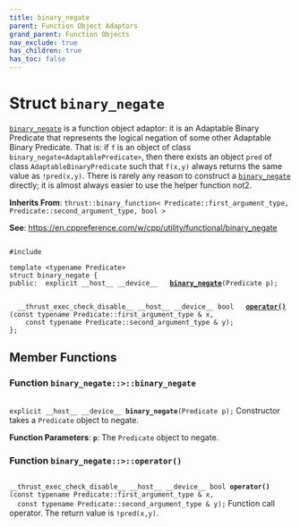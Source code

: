 ```yaml
---
title: binary_negate
parent: Function Object Adaptors
grand_parent: Function Objects
nav_exclude: true
has_children: true
has_toc: false
---
```


# Struct `binary_negate`

<code><a href="/api/classes/structbinary__negate.html">binary&#95;negate</a></code> is a function object adaptor: it is an Adaptable Binary Predicate that represents the logical negation of some other Adaptable Binary Predicate. That is: if <code>f</code> is an object of class <code>binary&#95;negate&lt;AdaptablePredicate&gt;</code>, then there exists an object <code>pred</code> of class <code>AdaptableBinaryPredicate</code> such that <code>f(x,y)</code> always returns the same value as <code>!pred(x,y)</code>. There is rarely any reason to construct a <code><a href="/api/classes/structbinary__negate.html">binary&#95;negate</a></code> directly; it is almost always easier to use the helper function not2.

**Inherits From**:
`thrust::binary_function< Predicate::first_argument_type, Predicate::second_argument_type, bool >`

**See**:
<a href="https://en.cppreference.com/w/cpp/utility/functional/binary_negate">https://en.cppreference.com/w/cpp/utility/functional/binary_negate</a>

<code class="doxybook">
<span>#include <thrust/functional.h></span><br>
<span>template &lt;typename Predicate&gt;</span>
<span>struct binary&#95;negate {</span>
<span>public:</span><span>&nbsp;&nbsp;explicit __host__ __device__ </span><span>&nbsp;&nbsp;<b><a href="/api/classes/structbinary__negate.html#function-binary_negate">binary&#95;negate</a></b>(Predicate p);</span>
<br>
<span>&nbsp;&nbsp;__thrust_exec_check_disable__ __host__ __device__ bool </span><span>&nbsp;&nbsp;<b><a href="/api/classes/structbinary__negate.html#function-operator()">operator()</a></b>(const typename Predicate::first_argument_type & x,</span>
<span>&nbsp;&nbsp;&nbsp;&nbsp;const typename Predicate::second_argument_type & y);</span>
<span>};</span>
</code>

## Member Functions

<h3 id="function-binary_negate">
Function <code>binary&#95;negate::&gt;::binary&#95;negate</code>
</h3>

<code class="doxybook">
<span>explicit __host__ __device__ </span><span><b>binary_negate</b>(Predicate p);</span></code>
Constructor takes a <code>Predicate</code> object to negate. 

**Function Parameters**:
**`p`**: The <code>Predicate</code> object to negate. 

<h3 id="function-operator()">
Function <code>binary&#95;negate::&gt;::operator()</code>
</h3>

<code class="doxybook">
<span>__thrust_exec_check_disable__ __host__ __device__ bool </span><span><b>operator()</b>(const typename Predicate::first_argument_type & x,</span>
<span>&nbsp;&nbsp;const typename Predicate::second_argument_type & y);</span></code>
Function call operator. The return value is <code>!pred(x,y)</code>. 


